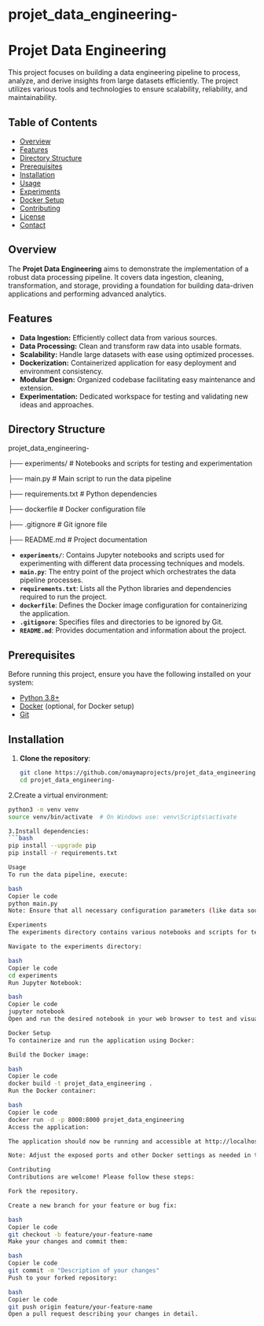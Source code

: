 # projet_data_engineering-
# Projet Data Engineering

This project focuses on building a data engineering pipeline to process, analyze, and derive insights from large datasets efficiently. The project utilizes various tools and technologies to ensure scalability, reliability, and maintainability.

## Table of Contents

- [Overview](#overview)
- [Features](#features)
- [Directory Structure](#directory-structure)
- [Prerequisites](#prerequisites)
- [Installation](#installation)
- [Usage](#usage)
- [Experiments](#experiments)
- [Docker Setup](#docker-setup)
- [Contributing](#contributing)
- [License](#license)
- [Contact](#contact)

## Overview

The **Projet Data Engineering** aims to demonstrate the implementation of a robust data processing pipeline. It covers data ingestion, cleaning, transformation, and storage, providing a foundation for building data-driven applications and performing advanced analytics.

## Features

- **Data Ingestion:** Efficiently collect data from various sources.
- **Data Processing:** Clean and transform raw data into usable formats.
- **Scalability:** Handle large datasets with ease using optimized processes.
- **Dockerization:** Containerized application for easy deployment and environment consistency.
- **Modular Design:** Organized codebase facilitating easy maintenance and extension.
- **Experimentation:** Dedicated workspace for testing and validating new ideas and approaches.

## Directory Structure

projet_data_engineering-

├── experiments/ # Notebooks and scripts for testing and experimentation

├── main.py # Main script to run the data pipeline

├── requirements.txt # Python dependencies

├── dockerfile # Docker configuration file

├── .gitignore # Git ignore file

├── README.md # Project documentation

- **`experiments/`**: Contains Jupyter notebooks and scripts used for experimenting with different data processing techniques and models.
- **`main.py`**: The entry point of the project which orchestrates the data pipeline processes.
- **`requirements.txt`**: Lists all the Python libraries and dependencies required to run the project.
- **`dockerfile`**: Defines the Docker image configuration for containerizing the application.
- **`.gitignore`**: Specifies files and directories to be ignored by Git.
- **`README.md`**: Provides documentation and information about the project.

## Prerequisites

Before running this project, ensure you have the following installed on your system:

- [Python 3.8+](https://www.python.org/downloads/)
- [Docker](https://www.docker.com/get-started) (optional, for Docker setup)
- [Git](https://git-scm.com/downloads)

## Installation

1. **Clone the repository**:

   ```bash
   git clone https://github.com/omaymaprojects/projet_data_engineering-.git
   cd projet_data_engineering-
   
2.Create a virtual environment:
```bash
python3 -m venv venv
source venv/bin/activate  # On Windows use: venv\Scripts\activate

3.Install dependencies:
```bash
pip install --upgrade pip
pip install -r requirements.txt

Usage
To run the data pipeline, execute:

bash
Copier le code
python main.py
Note: Ensure that all necessary configuration parameters (like data source paths, database credentials, etc.) are correctly set within the main.py script or through environment variables.

Experiments
The experiments directory contains various notebooks and scripts for testing new features or processing methods. To run these experiments:

Navigate to the experiments directory:

bash
Copier le code
cd experiments
Run Jupyter Notebook:

bash
Copier le code
jupyter notebook
Open and run the desired notebook in your web browser to test and visualize results.

Docker Setup
To containerize and run the application using Docker:

Build the Docker image:

bash
Copier le code
docker build -t projet_data_engineering .
Run the Docker container:

bash
Copier le code
docker run -d -p 8000:8000 projet_data_engineering
Access the application:

The application should now be running and accessible at http://localhost:8000.

Note: Adjust the exposed ports and other Docker settings as needed in the dockerfile.

Contributing
Contributions are welcome! Please follow these steps:

Fork the repository.

Create a new branch for your feature or bug fix:

bash
Copier le code
git checkout -b feature/your-feature-name
Make your changes and commit them:

bash
Copier le code
git commit -m "Description of your changes"
Push to your forked repository:

bash
Copier le code
git push origin feature/your-feature-name
Open a pull request describing your changes in detail.
